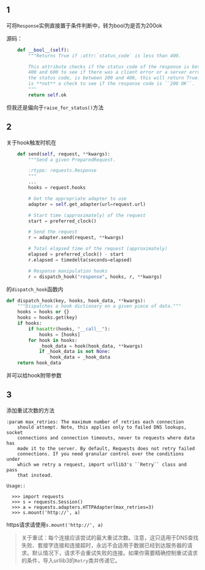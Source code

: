 ## 1 

可将`Response`实例直接置于条件判断中，转为bool为是否为200ok

源码：

```python
    def __bool__(self):
        """Returns True if :attr:`status_code` is less than 400.

        This attribute checks if the status code of the response is between
        400 and 600 to see if there was a client error or a server error. If
        the status code, is between 200 and 400, this will return True. This
        is **not** a check to see if the response code is ``200 OK``.
        """
        return self.ok
```

但我还是偏向于`raise_for_status()`方法

## 2

关于hook触发时机在

```python
    def send(self, request, **kwargs):
        """Send a given PreparedRequest.

        :rtype: requests.Response
        """
		...
        hooks = request.hooks

        # Get the appropriate adapter to use
        adapter = self.get_adapter(url=request.url)

        # Start time (approximately) of the request
        start = preferred_clock()

        # Send the request
        r = adapter.send(request, **kwargs)

        # Total elapsed time of the request (approximately)
        elapsed = preferred_clock() - start
        r.elapsed = timedelta(seconds=elapsed)

        # Response manipulation hooks
        r = dispatch_hook("response", hooks, r, **kwargs)

```

的`dispatch_hook`函数内

```python
def dispatch_hook(key, hooks, hook_data, **kwargs):
    """Dispatches a hook dictionary on a given piece of data."""
    hooks = hooks or {}
    hooks = hooks.get(key)
    if hooks:
        if hasattr(hooks, "__call__"):
            hooks = [hooks]
        for hook in hooks:
            _hook_data = hook(hook_data, **kwargs)
            if _hook_data is not None:
                hook_data = _hook_data
    return hook_data
```

并可以给hook附带参数

## 3

添加重试次数的方法

```
:param max_retries: The maximum number of retries each connection
    should attempt. Note, this applies only to failed DNS lookups, socket
    connections and connection timeouts, never to requests where data has
    made it to the server. By default, Requests does not retry failed
    connections. If you need granular control over the conditions under
    which we retry a request, import urllib3's ``Retry`` class and pass
    that instead.

Usage::

  >>> import requests
  >>> s = requests.Session()
  >>> a = requests.adapters.HTTPAdapter(max_retries=3)
  >>> s.mount('http://', a)
```

https请求请使用`s.mount('http://', a)`

>关于重试：每个连接应该尝试的最大重试次数。注意，这只适用于DNS查找失败、套接字连接和连接超时，永远不会适用于数据已经到达服务器的请求。默认情况下，请求不会重试失败的连接。如果你需要精确控制重试请求的条件，导入urllib3的`` Retry ``类并传递它。

